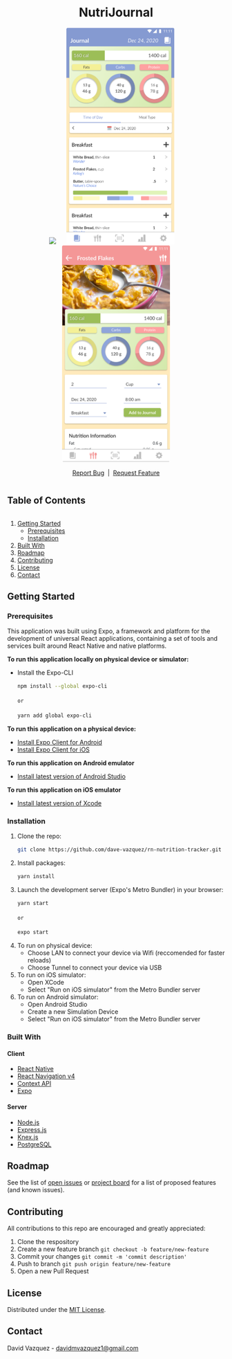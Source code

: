 <!-- PROJECT LOGO -->
<br />
<p align="center">
  <h1 align="center">NutriJournal</h1>
  <p align="center">
    <img src="./readme/home-page-preview.png" height="500px" width="auto" style="margin-right: 20px"/>
    <img src="./readme/journal-preview.png" height="500px" width="auto" style="margin-right: 20px"/>
    <img src="./readme/food-detail-preview.png" height="500px" width="auto" />
  </p>
  <p align="center">
    <a href="https://github.com/dave-vazquez/rn-nutrition-tracker/issues">Report Bug</a>
    <span>&nbsp;|&nbsp;</span>
    <a href="https://github.com/dave-vazquez/rn-nutrition-tracker/issues">Request Feature</a>
    <br />
  </p>
</p>



<!-- TABLE OF CONTENTS -->
<summary><h2 style="display: inline-block">Table of Contents</h2></summary>
<ol>
 <li>
    <a href="#getting-started">Getting Started</a>
    <ul>
      <li><a href="#prerequisites">Prerequisites</a></li>
      <li><a href="#installation">Installation</a></li>
    </ul>
  </li>
  <li><a href="#built-with">Built With</a></li>

  <li><a href="#roadmap">Roadmap</a></li>
  <li><a href="#contributing">Contributing</a></li>
  <li><a href="#license">License</a></li>
  <li><a href="#contact">Contact</a></li>
</ol>

<!-- GETTING STARTED -->
## Getting Started
### Prerequisites

This application was built using Expo, a framework and platform for the development of universal React applications, containing a set of tools and services built around React Native and native platforms.

**To run this application locally on physical device or simulator:**

* Install the Expo-CLI
  ```sh
  npm install --global expo-cli
  
  or

  yarn add global expo-cli
  ```

**To run this application on a physical device:**
* [Install Expo Client for Android](https://play.google.com/store/apps/details?id=host.exp.exponent&hl=en_US&gl=US)
* [Install Expo Client for iOS](https://apps.apple.com/us/app/expo-client/id982107779)

**To run this application on Android emulator**

* [Install latest version of Android Studio](https://developer.android.com/studio)

**To run this application on iOS emulator**

* [Install latest version of Xcode](https://developer.apple.com/xcode/)

### Installation

1. Clone the repo:
   ```sh
   git clone https://github.com/dave-vazquez/rn-nutrition-tracker.git
   ```
2. Install packages:
   ```sh
   yarn install
   ```
3. Launch the development server (Expo's Metro Bundler) in your browser:
   ```sh
   yarn start

   or

   expo start
   ```
4. To run on physical device: 
   * Choose LAN to connect your device via Wifi (reccomended for faster reloads)
   * Choose Tunnel to connect your device via USB
5. To run on iOS simulator:
   * Open XCode
   * Select "Run on iOS simulator" from the Metro Bundler server
6. To run on Android simulator:
   * Open Android Studio
   * Create a new Simulation Device
   * Select "Run on iOS simulator" from the Metro Bundler server

<!-- BUILTWITH -->
### Built With

#### Client
* [React Native](https://reactnative.dev/)
* [React Navigation v4](https://reactnavigation.org/)
* [Context API](https://reactjs.org/docs/context.html)
* [Expo](https://docs.expo.io/)

#### Server
* [Node.js](https://nodejs.org/en/)
* [Express.js](https://expressjs.com/)
* [Knex.js](http://knexjs.org/)
* [PostgreSQL](https://www.postgresql.org/)

<!-- ROADMAP -->
## Roadmap

See the list of [open issues](https://github.com/github_username/repo_name/issues) or [project board](https://github.com/dave-vazquez/rn-nutrition-tracker/projects/1) for a list of proposed features (and known issues).


<!-- CONTRIBUTING -->
## Contributing

All contributions to this repo are encouraged and greatly appreciated:

1. Clone the respository
2. Create a new feature branch `git checkout -b feature/new-feature`
3. Commit your changes `git commit -m 'commit description'`
4. Push to branch `git push origin feature/new-feature`
5. Open a new Pull Request

<!-- LICENSE -->
## License

Distributed under the [MIT License]("./LICENSE.md"). 

<!-- CONTACT -->
## Contact

David Vazquez - [davidmvazquez1@gmail.com](mailto:davidmvazquez1@gmail.com)
